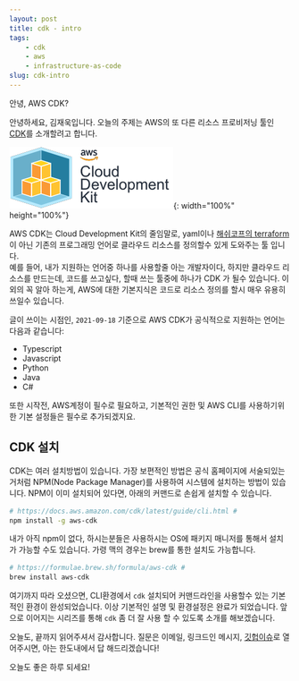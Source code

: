```yaml
---
layout: post
title: cdk - intro
tags:
    - cdk
    - aws
    - infrastructure-as-code
slug: cdk-intro
---
```


안녕, AWS CDK?

안녕하세요, 김재욱입니다. 오늘의 주제는 AWS의 또 다른 리소스 프로비저닝 툴인 [CDK](https://docs.aws.amazon.com/cdk/latest/guide/home.html)를 소개할려고 합니다.

![AWS-CDK](../images/2021-09-17-cdk-pt1/cdk.png){: width="100%" height="100%"}

AWS CDK는 Cloud Development Kit의 줄임말로, yaml이나 [해쉬코프의 terraform](https://iamjaekim.me/terraform-pt1/)이 아닌 기존의 프로그래밍 언어로 클라우드 리소스를 정의할수 있게 도와주는 툴 입니다.  
예를 들어, 내가 지원하는 언어중 하나를 사용할줄 아는 개발자이다, 하지만 클라우드 리소스를 만드는데, 코드를 쓰고싶다, 할때 쓰는 툴중에 하나가 CDK 가 될수 있습니다. 이외의 꼭 알아 하는게, AWS에 대한 기본지식은 코드로 리소스 정의를 할시 매우 유용히 쓰일수 있습니다.

글이 쓰이는 시점인, `2021-09-18` 기준으로 AWS CDK가 공식적으로 지원하는 언어는 다음과 같습니다:  

- Typescript
- Javascript
- Python
- Java
- C#

또한 시작전, AWS계정이 필수로 필요하고, 기본적인 권한 및 AWS CLI를 사용하기위한 기본 설정들은 필수로 추가되겠지요.

## CDK 설치

CDK는 여러 설치방법이 있습니다. 가장 보편적인 방법은 공식 홈페이지에 서술되있는거처럼 NPM(Node Package Manager)를 사용하여 시스템에 설치하는 방법이 있습니다.
NPM이 이미 설치되어 있다면, 아래의 커맨드로 손쉽게 설치할 수 있습니다.

```bash
# https://docs.aws.amazon.com/cdk/latest/guide/cli.html #
npm install -g aws-cdk
```

내가 아직 npm이 없다, 하시는분들은 사용하시는 OS에 패키지 매니저를 통해서 설치가 가능할 수도 있습니다.
가령 맥의 경우는 brew를 통한 설치도 가능합니다.

```bash
# https://formulae.brew.sh/formula/aws-cdk #
brew install aws-cdk
```

여기까지 따라 오셨으면, CLI환경에서 `cdk` 설치되어 커맨드라인을 사용할수 있는 기본적인 환경이 완성되었습니다. 이상 기본적인 설명 및 환경설정은 완료가 되었습니다. 앞으로 이어지는 시리즈를 통해 `cdk` 좀 더 잘 사용 할 수 있도록 소개를 해보겠습니다.

오늘도, 끝까지 읽어주셔서 감사합니다. 질문은 이메일, 링크드인 메시지, [깃헙이슈](https://github.com/iamjaekim/iamjaekim.github.io/issues)로 열어주시면, 아는 한도내에서 답 해드리겠습니다!

오늘도 좋은 하루 되세요!

